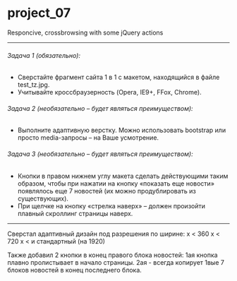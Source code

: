 # project_07
Responcive, crossbrowsing with some jQuery actions
***
###### Задача 1 (обязательно): 
- Сверстайте фрагмент сайта 1 в 1 с макетом, находящийся в файле test_tz.jpg.
- Учитывайте кроссбраузерность (Opera, IE9+, FFox, Chrome).
###### Задача 2 (необязательно – будет являться преимуществом):
- Выполните адаптивную верстку. Можно использовать bootstrap или просто media-запросы – на Ваше усмотрение.
###### Задача 3 (необязательно – будет являться преимуществом):
- Кнопки в правом нижнем углу макета сделать действующими таким образом, чтобы при нажатии на кнопку «показать еще новости» появлялось еще 7 новостей (их можно продублировать из существующих). 
- При щелчке на кнопку «стрелка наверх» – должен произойти плавный скроллинг страницы наверх.
***
Сверстал адаптивный дизайн под разрешения по ширине:
x < 360
x < 720
x < и стандартный (на 1920)

Также добавил 2 кнопки в конец правого блока новостей:
1ая кнопка плавно пролистывает в начало страницы.
2ая - всегда копирует 1вые 7 блоков новостей в конец последнего блока.
